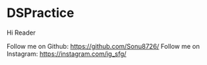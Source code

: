 # DSPractice

Hi Reader


Follow me on Github: https://github.com/Sonu8726/
Follow me on Instagram: https://instagram.com/ig_sfg/
